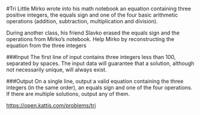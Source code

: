 #Tri
Little Mirko wrote into his math notebook an equation containing three positive integers, the equals sign and one of the four basic arithmetic operations (addition, subtraction, multiplication and division).

During another class, his friend Slavko erased the equals sign and the operations from Mirko’s notebook. Help Mirko by reconstructing the equation from the three integers

###Input
The first line of input contains three integers less than 100, separated by spaces. The input data will guarantee that a solution, although not necessarily unique, will always exist.

###Output
On a single line, output a valid equation containing the three integers (in the same order), an equals sign and one of the four operations. If there are multiple solutions, output any of them.

https://open.kattis.com/problems/tri